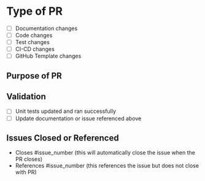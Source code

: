 # Type of PR

- [ ] Documentation changes
- [ ] Code changes
- [ ] Test changes
- [ ] CI-CD changes
- [ ] GitHub Template changes

## Purpose of PR

## Validation

- [ ] Unit tests updated and ran successfully
- [ ] Update documentation or issue referenced above

## Issues Closed or Referenced

- Closes #issue_number (this will automatically close the issue when the PR closes)
- References #issue_number (this references the issue but does not close with PR)
